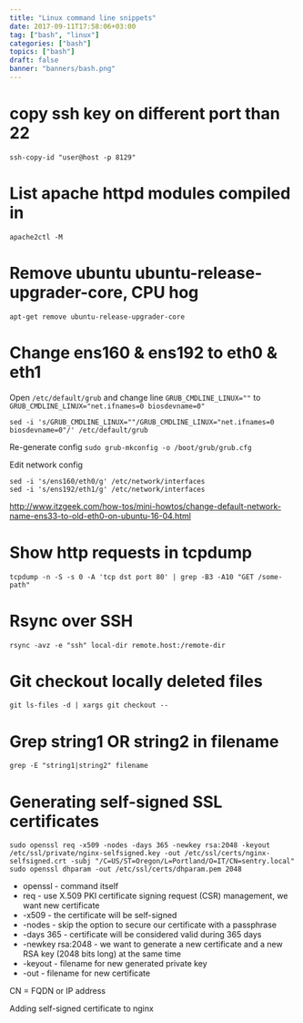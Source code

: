 ```yaml
---
title: "Linux command line snippets"
date: 2017-09-11T17:58:06+03:00
tag: ["bash", "linux"]
categories: ["bash"]
topics: ["bash"]
draft: false
banner: "banners/bash.png"
---
```


# copy ssh key on different port than 22

`ssh-copy-id "user@host -p 8129"`


# List apache httpd modules compiled in

`apache2ctl -M`


# Remove ubuntu ubuntu-release-upgrader-core, CPU hog

`apt-get remove ubuntu-release-upgrader-core`


# Change ens160 & ens192 to eth0 & eth1

Open `/etc/default/grub` and change line `GRUB_CMDLINE_LINUX=""` to `GRUB_CMDLINE_LINUX="net.ifnames=0 biosdevname=0"`

```
sed -i 's/GRUB_CMDLINE_LINUX=""/GRUB_CMDLINE_LINUX="net.ifnames=0 biosdevname=0"/' /etc/default/grub
```

Re-generate config `sudo grub-mkconfig -o /boot/grub/grub.cfg`

Edit network config 

```
sed -i 's/ens160/eth0/g' /etc/network/interfaces
sed -i 's/ens192/eth1/g' /etc/network/interfaces
```

http://www.itzgeek.com/how-tos/mini-howtos/change-default-network-name-ens33-to-old-eth0-on-ubuntu-16-04.html


# Show http requests in tcpdump

`tcpdump -n -S -s 0 -A 'tcp dst port 80' | grep -B3 -A10 "GET /some-path"`

# Rsync over SSH

`rsync -avz -e "ssh" local-dir remote.host:/remote-dir`


# Git checkout locally deleted files

`git ls-files -d | xargs git checkout --`

# Grep string1 OR string2 in filename

`grep -E "string1|string2" filename`


# Generating self-signed SSL certificates

```
sudo openssl req -x509 -nodes -days 365 -newkey rsa:2048 -keyout /etc/ssl/private/nginx-selfsigned.key -out /etc/ssl/certs/nginx-selfsigned.crt -subj "/C=US/ST=Oregon/L=Portland/O=IT/CN=sentry.local"
sudo openssl dhparam -out /etc/ssl/certs/dhparam.pem 2048
```

* openssl - command itself
* req - use X.509 PKI certificate signing request (CSR) management, we want new certificate
* -x509 - the certificate will be self-signed
* -nodes - skip the option to secure our certificate with a passphrase
* -days 365 - certificate will be considered valid during 365 days
* -newkey rsa:2048 - we want to generate a new certificate and a new RSA key (2048 bits long) at the same time
* -keyout - filename for new generated private key
* -out - filename for new certificate

CN = FQDN or IP address

Adding self-signed certificate to nginx

